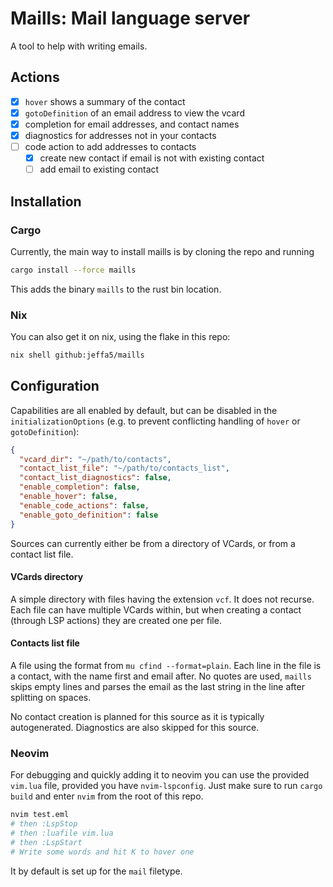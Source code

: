 # Maills: Mail language server

A tool to help with writing emails.

## Actions

- [x] `hover` shows a summary of the contact
- [x] `gotoDefinition` of an email address to view the vcard
- [x] completion for email addresses, and contact names
- [x] diagnostics for addresses not in your contacts
- [ ] code action to add addresses to contacts
    - [x] create new contact if email is not with existing contact
    - [ ] add email to existing contact

## Installation

### Cargo

Currently, the main way to install maills is by cloning the repo and running

```sh
cargo install --force maills
```

This adds the binary `maills` to the rust bin location.

### Nix

You can also get it on nix, using the flake in this repo:

```sh
nix shell github:jeffa5/maills
```

## Configuration

Capabilities are all enabled by default, but can be disabled in the `initializationOptions` (e.g. to prevent conflicting handling of `hover` or `gotoDefinition`):

```json
{
  "vcard_dir": "~/path/to/contacts",
  "contact_list_file": "~/path/to/contacts_list",
  "contact_list_diagnostics": false,
  "enable_completion": false,
  "enable_hover": false,
  "enable_code_actions": false,
  "enable_goto_definition": false
}
```

Sources can currently either be from a directory of VCards, or from a contact list file.

#### VCards directory

A simple directory with files having the extension `vcf`.
It does not recurse.
Each file can have multiple VCards within, but when creating a contact (through LSP actions) they are created one per file.

#### Contacts list file

A file using the format from `mu cfind --format=plain`.
Each line in the file is a contact, with the name first and email after.
No quotes are used, `maills` skips empty lines and parses the email as the last string in the line after splitting on spaces.

No contact creation is planned for this source as it is typically autogenerated.
Diagnostics are also skipped for this source.

### Neovim

For debugging and quickly adding it to neovim you can use the provided `vim.lua` file, provided you have `nvim-lspconfig`.
Just make sure to run `cargo build` and enter `nvim` from the root of this repo.

```sh
nvim test.eml
# then :LspStop
# then :luafile vim.lua
# then :LspStart
# Write some words and hit K to hover one
```

It by default is set up for the `mail` filetype.
